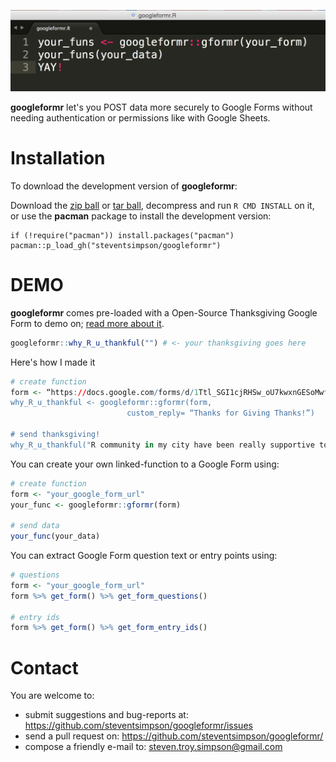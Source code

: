 ![](img/googleformr_yay.png)

**googleformr** let's you POST data more securely to Google Forms without needing authentication or permissions like with Google Sheets.

Installation
============

To download the development version of **googleformr**:

Download the [zip
ball](https://github.com/steventsimpson/googleformr/zipball/master) or
[tar
ball](https://github.com/steventsimpson/googleformr/tarball/master),
decompress and run `R CMD INSTALL` on it, or use the **pacman** package
to install the development version:

    if (!require("pacman")) install.packages("pacman")
    pacman::p_load_gh("steventsimpson/googleformr")

DEMO
=======

**googleformr** comes pre-loaded with a Open-Source Thanksgiving Google Form to demo on; <a target="_blank" href="https://medium.com/@data_steve/open-source-a-way-of-giving-thanks-9d7962a4518b">read more about it</a>. 

```r
googleformr::why_R_u_thankful("") # <- your thanksgiving goes here
```

Here's how I made it
```r
# create function
form <- “https://docs.google.com/forms/d/1Ttl_SGI1cjRHSw_oU7kwxnGESoMwf4BU4NMAqPA-BRs/viewform"
why_R_u_thankful <- googleformr::gformr(form,
                          custom_reply= “Thanks for Giving Thanks!”)

# send thanksgiving!
why_R_u_thankful("R community in my city have been really supportive to my learning.")
```

You can create your own linked-function to a Google Form using: 
```r
# create function
form <- "your_google_form_url"
your_func <- googleformr::gformr(form)

# send data
your_func(your_data)
```


You can extract Google Form question text or entry points using:

```r
# questions
form <- "your_google_form_url"
form %>% get_form() %>% get_form_questions()

# entry ids
form %>% get_form() %>% get_form_entry_ids()
```

Contact
=======

You are welcome to: 
- submit suggestions and bug-reports at: <https://github.com/steventsimpson/googleformr/issues> 
- send a pull request on: <https://github.com/steventsimpson/googleformr/> 
- compose a friendly e-mail to: <steven.troy.simpson@gmail.com>
